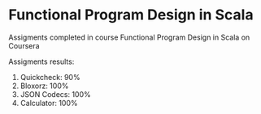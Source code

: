 # Functional Program Design in Scala
Assigments completed in course Functional Program Design in Scala on Coursera

Assigments results:
1. Quickcheck: 90%
2. Bloxorz:     100%
3. JSON Codecs: 100%
5. Calculator:  100%
